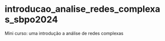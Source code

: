 # introducao_analise_redes_complexas_sbpo2024
Mini curso: uma introdução a análise de redes complexas
